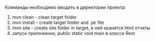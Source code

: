 Комманды необходимо вводить в директории проекта:

1) mvn clean - clean target folder
2) mvn install - create target folder and .jar file
3) mvn site - create site folder in target, в ней хранятся html отчеты 
4) запуск приложение, public static void main в классе Rest